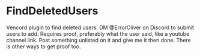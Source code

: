 # FindDeletedUsers
Vencord plugin to find deleted users. DM @ErrorOliver on Discord to submit users to add. Requires proof, preferably what the user said, like a youtube channel link. Post something unlisted on it and give me it then done. There is other ways to get proof too.
